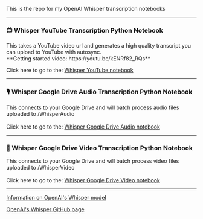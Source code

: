 This is the repo for my OpenAI Whisper transcription notebooks

<hr>
<h3>📺 Whisper YouTube Transcription Python Notebook</h3>
This takes a YouTube video url and generates a high quality transcript you can upload to YouTube with autosync.

<br>
**Getting started video: https://youtu.be/kENRf82_RQs**

Click here to go to the: <a href="https://github.com/AndrewMayneProjects/Whisper/blob/main/WhisperYouTube.ipynb">Whisper YouTube notebook</a>

<hr>

<h3>🎙️ Whisper Google Drive Audio Transcription Python Notebook</h3>
This connects to your Google Drive and will batch process audio files uploaded to /WhisperAudio
<br>
<br>
Click here to go to the: <a href="https://github.com/AndrewMayneProjects/Whisper/blob/main/WhisperGoogleDrive.ipynb"> Whisper Google Drive Audio notebook</a>

<hr>

<h3>📼 Whisper Google Drive Video Transcription Python Notebook</h3>
This connects to your Google Drive and will batch process video files uploaded to /WhisperVideo
<br>
<br>
Click here to go to the: <a href="https://github.com/AndrewMayneProjects/Whisper/blob/main/WhisperVideoDrive.ipynb"> Whisper Google Drive Video notebook</a>

<hr>
 

<a href="https://openai.com/blog/whisper/">Information on OpenAI's Whisper model</a>

<a href="https://github.com/openai/whisper">OpenAI's Whisper GitHub page</a>
         
